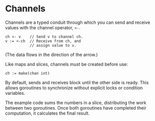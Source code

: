 # Channels


Channels are a typed conduit through which you can send and receive values with the channel operator, `<-`.

	ch <- v    // Send v to channel ch.
	v := <-ch  // Receive from ch, and
	           // assign value to v.

(The data flows in the direction of the arrow.)

Like maps and slices, channels must be created before use:

	ch := make(chan int)

By default, sends and receives block until the other side is ready. This allows goroutines to synchronize without explicit locks or condition variables.

The example code sums the numbers in a slice, distributing the work between two goroutines.
Once both goroutines have completed their computation, it calculates the final result.

